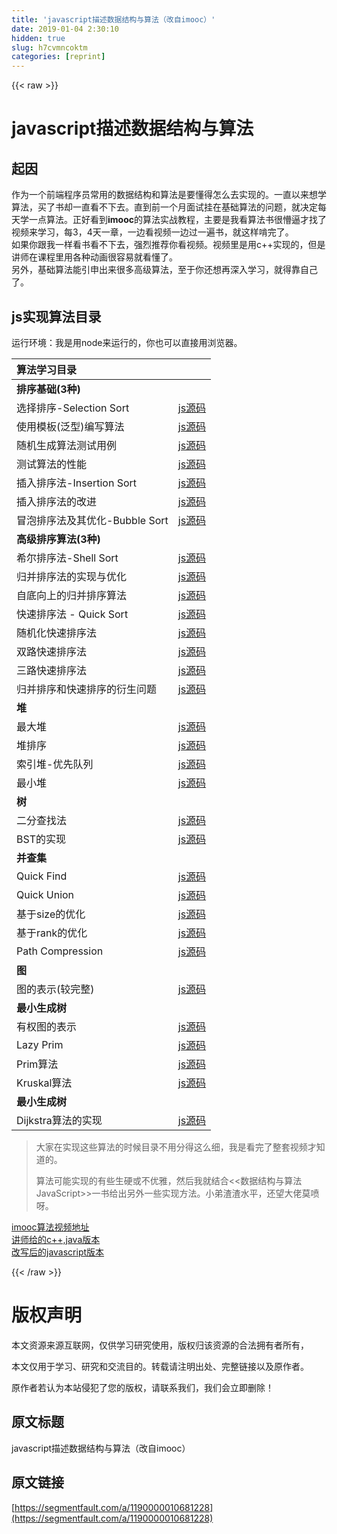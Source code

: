 ```yaml
---
title: 'javascript描述数据结构与算法（改自imooc）' 
date: 2019-01-04 2:30:10
hidden: true
slug: h7cvmncoktm
categories: [reprint]
---
```


{{< raw >}}

                    
<h1 id="articleHeader0">javascript描述数据结构与算法</h1>
<h2 id="articleHeader1">起因</h2>
<p>作为一个前端程序员常用的数据结构和算法是要懂得怎么去实现的。一直以来想学算法，买了书却一直看不下去。直到前一个月面试挂在基础算法的问题，就决定每天学一点算法。正好看到<strong>imooc</strong>的算法实战教程，主要是我看算法书很懵逼才找了视频来学习，每3，4天一章，一边看视频一边过一遍书，就这样啃完了。<br>如果你跟我一样看书看不下去，强烈推荐你看视频。视频里是用c++实现的，但是讲师在课程里用各种动画很容易就看懂了。<br>另外，基础算法能引申出来很多高级算法，至于你还想再深入学习，就得靠自己了。</p>
<h2 id="articleHeader2">js实现算法目录</h2>
<p>运行环境：我是用node来运行的，你也可以直接用浏览器。</p>
<table>
<thead><tr>
<th align="left">算法学习目录</th>
<th align="center"> </th>
</tr></thead>
<tbody>
<tr>
<td align="left"><strong>排序基础(3种)</strong></td>
<td align="center"> </td>
</tr>
<tr>
<td align="left">选择排序-Selection Sort</td>
<td align="center"><a href="https://github.com/sinner77/play-with-algorithm/blob/master/01-Sorting-Basic/01-Selection-Sort/main.js" rel="nofollow noreferrer" target="_blank">js源码</a></td>
</tr>
<tr>
<td align="left">使用模板(泛型)编写算法</td>
<td align="center"><a href="https://github.com/sinner77/play-with-algorithm/blob/master/01-Sorting-Basic/02-Selection-Sort-Using-Template/main.js" rel="nofollow noreferrer" target="_blank">js源码</a></td>
</tr>
<tr>
<td align="left">随机生成算法测试用例</td>
<td align="center"><a href="https://github.com/sinner77/play-with-algorithm/blob/master/01-Sorting-Basic/03-Selection-Sort-Generate-Test-Cases/main.js" rel="nofollow noreferrer" target="_blank">js源码</a></td>
</tr>
<tr>
<td align="left">测试算法的性能</td>
<td align="center"><a href="https://github.com/sinner77/play-with-algorithm/blob/master/01-Sorting-Basic/04-Selection-Sort-Detect-Performance/main.js" rel="nofollow noreferrer" target="_blank">js源码</a></td>
</tr>
<tr>
<td align="left">插入排序法-Insertion Sort</td>
<td align="center"><a href="https://github.com/sinner77/play-with-algorithm/blob/master/01-Sorting-Basic/05-Insertion-Sort/main.js" rel="nofollow noreferrer" target="_blank">js源码</a></td>
</tr>
<tr>
<td align="left">插入排序法的改进</td>
<td align="center"><a href="https://github.com/sinner77/play-with-algorithm/blob/master/01-Sorting-Basic/06-Insertion-Sort-Advance/main.js" rel="nofollow noreferrer" target="_blank">js源码</a></td>
</tr>
<tr>
<td align="left">冒泡排序法及其优化-Bubble Sort</td>
<td align="center"><a href="https://github.com/sinner77/play-with-algorithm/blob/master/01-Sorting-Basic/07-Bubble-Sort/main.js" rel="nofollow noreferrer" target="_blank">js源码</a></td>
</tr>
<tr>
<td align="left"><strong>高级排序算法(3种)</strong></td>
<td align="center"> </td>
</tr>
<tr>
<td align="left">希尔排序法-Shell Sort</td>
<td align="center"><a href="https://github.com/sinner77/play-with-algorithm/blob/master/02-Sorting-Advance/01-Shell-Sort/main.js" rel="nofollow noreferrer" target="_blank">js源码</a></td>
</tr>
<tr>
<td align="left">归并排序法的实现与优化</td>
<td align="center"><a href="https://github.com/sinner77/play-with-algorithm/blob/master/02-Sorting-Advance/02-Merge-Sort/main.js" rel="nofollow noreferrer" target="_blank">js源码</a></td>
</tr>
<tr>
<td align="left">自底向上的归并排序算法</td>
<td align="center"><a href="https://github.com/sinner77/play-with-algorithm/blob/master/02-Sorting-Advance/03-Merge-Sort-Bottom-Up/main.js" rel="nofollow noreferrer" target="_blank">js源码</a></td>
</tr>
<tr>
<td align="left">快速排序法 - Quick Sort</td>
<td align="center"><a href="https://github.com/sinner77/play-with-algorithm/blob/master/02-Sorting-Advance/04-Quick-Sort/main.js" rel="nofollow noreferrer" target="_blank">js源码</a></td>
</tr>
<tr>
<td align="left">随机化快速排序法</td>
<td align="center"><a href="https://github.com/sinner77/play-with-algorithm/blob/master/02-Sorting-Advance/05-Quick-Sort-Deal-With-Nearly-Ordered-Array/main.js" rel="nofollow noreferrer" target="_blank">js源码</a></td>
</tr>
<tr>
<td align="left">双路快速排序法</td>
<td align="center"><a href="https://github.com/sinner77/play-with-algorithm/blob/master/02-Sorting-Advance/06-Quick-Sort-Deal-With-Identical-Keys/main.js" rel="nofollow noreferrer" target="_blank">js源码</a></td>
</tr>
<tr>
<td align="left">三路快速排序法</td>
<td align="center"><a href="https://github.com/sinner77/play-with-algorithm/blob/master/02-Sorting-Advance/07-Quick-Sort-Three-Ways/main.js" rel="nofollow noreferrer" target="_blank">js源码</a></td>
</tr>
<tr>
<td align="left">归并排序和快速排序的衍生问题</td>
<td align="center"><a href="https://github.com/sinner77/play-with-algorithm/blob/master/02-Sorting-Advance/08-Derivative-problem/main.js" rel="nofollow noreferrer" target="_blank">js源码</a></td>
</tr>
<tr>
<td align="left"><strong>堆</strong></td>
<td align="center"> </td>
</tr>
<tr>
<td align="left">最大堆</td>
<td align="center"><a href="https://github.com/sinner77/play-with-algorithm/blob/master/03-Heap/01-Max-Heap-Class-Basic/main.js" rel="nofollow noreferrer" target="_blank">js源码</a></td>
</tr>
<tr>
<td align="left">堆排序</td>
<td align="center"><a href="https://github.com/sinner77/play-with-algorithm/blob/master/03-Heap/02-Heap-Sort/main.js" rel="nofollow noreferrer" target="_blank">js源码</a></td>
</tr>
<tr>
<td align="left">索引堆-优先队列</td>
<td align="center"><a href="https://github.com/sinner77/play-with-algorithm/blob/master/03-Heap/05-Index-Heap/main.js" rel="nofollow noreferrer" target="_blank">js源码</a></td>
</tr>
<tr>
<td align="left">最小堆</td>
<td align="center"><a href="https://github.com/sinner77/play-with-algorithm/blob/master/03-Heap/06-Min-Heap/main.js" rel="nofollow noreferrer" target="_blank">js源码</a></td>
</tr>
<tr>
<td align="left"><strong>树</strong></td>
<td align="center"> </td>
</tr>
<tr>
<td align="left">二分查找法</td>
<td align="center"><a href="https://github.com/sinner77/play-with-algorithm/blob/master/04-Binary-Search-Tree/01-Binary-Search/main.js" rel="nofollow noreferrer" target="_blank">js源码</a></td>
</tr>
<tr>
<td align="left">BST的实现</td>
<td align="center"><a href="https://github.com/sinner77/play-with-algorithm/blob/master/04-Binary-Search-Tree/02-Binary-Search-Tree-Basics/main.js" rel="nofollow noreferrer" target="_blank">js源码</a></td>
</tr>
<tr>
<td align="left"><strong>并查集</strong></td>
<td align="center"> </td>
</tr>
<tr>
<td align="left">Quick Find</td>
<td align="center"><a href="https://github.com/sinner77/play-with-algorithm/blob/master/05-Union-Find/01-Quick-Find/main.js" rel="nofollow noreferrer" target="_blank">js源码</a></td>
</tr>
<tr>
<td align="left">Quick Union</td>
<td align="center"><a href="https://github.com/sinner77/play-with-algorithm/blob/master/05-Union-Find/02-Quick-Union/main.js" rel="nofollow noreferrer" target="_blank">js源码</a></td>
</tr>
<tr>
<td align="left">基于size的优化</td>
<td align="center"><a href="https://github.com/sinner77/play-with-algorithm/blob/master/05-Union-Find/03-Optimize-by-Size/main.js" rel="nofollow noreferrer" target="_blank">js源码</a></td>
</tr>
<tr>
<td align="left">基于rank的优化</td>
<td align="center"><a href="https://github.com/sinner77/play-with-algorithm/blob/master/05-Union-Find/04-Optimize-by-Rank/main.js" rel="nofollow noreferrer" target="_blank">js源码</a></td>
</tr>
<tr>
<td align="left">Path Compression</td>
<td align="center"><a href="https://github.com/sinner77/play-with-algorithm/blob/master/05-Union-Find/05-Path-Compression/main.js" rel="nofollow noreferrer" target="_blank">js源码</a></td>
</tr>
<tr>
<td align="left"><strong>图</strong></td>
<td align="center"> </td>
</tr>
<tr>
<td align="left">图的表示(较完整)</td>
<td align="center"><a href="https://github.com/sinner77/play-with-algorithm/blob/master/06-Graph-Basics/01-Graph-Representation/denseGraph.js" rel="nofollow noreferrer" target="_blank">js源码</a></td>
</tr>
<tr>
<td align="left"><strong>最小生成树</strong></td>
<td align="center"> </td>
</tr>
<tr>
<td align="left">有权图的表示</td>
<td align="center"><a href="https://github.com/sinner77/play-with-algorithm/blob/master/07-Minimum-Span-Trees/01-Weighted-Graph/main.js" rel="nofollow noreferrer" target="_blank">js源码</a></td>
</tr>
<tr>
<td align="left">Lazy Prim</td>
<td align="center"><a href="https://github.com/sinner77/play-with-algorithm/blob/master/07-Minimum-Span-Trees/02-Lazy-Prim/main.js" rel="nofollow noreferrer" target="_blank">js源码</a></td>
</tr>
<tr>
<td align="left">Prim算法</td>
<td align="center"><a href="https://github.com/sinner77/play-with-algorithm/blob/master/07-Minimum-Span-Trees/03-Prim/main.js" rel="nofollow noreferrer" target="_blank">js源码</a></td>
</tr>
<tr>
<td align="left">Kruskal算法</td>
<td align="center"><a href="https://github.com/sinner77/play-with-algorithm/blob/master/07-Minimum-Span-Trees/04-Kruskal/main.js" rel="nofollow noreferrer" target="_blank">js源码</a></td>
</tr>
<tr>
<td align="left"><strong>最小生成树</strong></td>
<td align="center"> </td>
</tr>
<tr>
<td align="left">Dijkstra算法的实现</td>
<td align="center"><a href="https://github.com/sinner77/play-with-algorithm/blob/master/08-Shortest-Path/Dijkstra/main.js" rel="nofollow noreferrer" target="_blank">js源码</a></td>
</tr>
</tbody>
</table>
<blockquote>
<p>大家在实现这些算法的时候目录不用分得这么细，我是看完了整套视频才知道的。</p>
<p>算法可能实现的有些生硬或不优雅，然后我就结合&lt;&lt;数据结构与算法JavaScript&gt;&gt;一书给出另外一些实现方法。小弟渣渣水平，还望大佬莫喷呀。</p>
</blockquote>
<p><a href="http://coding.imooc.com/class/71.html" rel="nofollow noreferrer" target="_blank">imooc算法视频地址</a><br><a href="https://github.com/liuyubobobo/Play-with-Algorithms" rel="nofollow noreferrer" target="_blank">讲师给的c++,java版本</a><br><a href="https://github.com/sinner77/play-with-algorithm" rel="nofollow noreferrer" target="_blank">改写后的javascript版本</a></p>

                
{{< /raw >}}

# 版权声明
本文资源来源互联网，仅供学习研究使用，版权归该资源的合法拥有者所有，

本文仅用于学习、研究和交流目的。转载请注明出处、完整链接以及原作者。

原作者若认为本站侵犯了您的版权，请联系我们，我们会立即删除！

## 原文标题
javascript描述数据结构与算法（改自imooc）

## 原文链接
[https://segmentfault.com/a/1190000010681228](https://segmentfault.com/a/1190000010681228)

